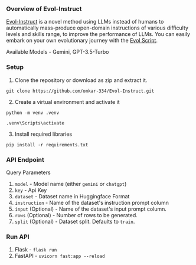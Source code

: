 ### Overview of Evol-Instruct

[Evol-Instruct](https://arxiv.org/abs/2304.12244) is a novel method using LLMs instead of humans to automatically mass-produce open-domain instructions of various difficulty levels and skills range, to improve the performance of LLMs. You can easily embark on your own evolutionary journey with the [Evol Script](https://github.com/omkar-334/Evol-Instruct).

Available Models - Gemini, GPT-3.5-Turbo

### Setup

1. Clone the repository or download as zip and extract it.

`git clone https://github.com/omkar-334/Evol-Instruct.git`

2. Create a virtual environment and activate it

`python -m venv .venv`

`.venv\Scripts\activate`

3. Install required libraries

`pip install -r requirements.txt`

### API Endpoint

Query Parameters

1. `model` - Model name (either `gemini` or `chatgpt`)
2. `key` - Api Key
3. `dataset` - Dataset name in Huggingface Format
4. `instruction` - Name of the dataset's instruction prompt column
5. `input` (Optional) - Name of the dataset's input prompt column.
6. `rows` (Optional) - Number of rows to be generated.
7. `split` (Optional) - Dataset split. Defaults to `train`.

### Run API

1. Flask - `flask run`
2. FastAPI - `uvicorn fast:app --reload`
